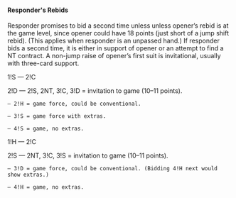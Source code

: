 #### Responder's Rebids
Responder promises to bid a second time unless unless opener’s rebid is at the game level, 
since opener could have 18 points (just short of a jump shift rebid). 
(This applies when responder is an unpassed hand.)
If responder bids a second time, it is either in support of opener or an attempt to find a NT contract.
A non-jump raise of opener’s first suit is invitational, usually with three-card support.

1!S — 2!C

2!D — 2!S, 2NT, 3!C, 3!D = invitation to game (10–11 points).

    — 2!H = game force, could be conventional.

    — 3!S = game force with extras.

    — 4!S = game, no extras.

1!H — 2!C

2!S — 2NT, 3!C, 3!S = invitation to game (10–11 points).

    — 3!D = game force, could be conventional. (Bidding 4!H next would show extras.)

    — 4!H = game, no extras.

